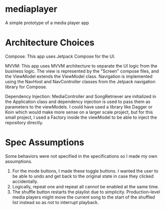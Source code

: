 # mediaplayer
A simple prototype of a media player app

# Architecture Choices
Compose:
This app uses Jetpack Compose for the UI.

MVVM:
This app uses MVVM architecture to separate the UI logic from the business logic. The view is
represented by the "Screen" compose files, and the ViewModel extends the ViewModel class.
Navigation is implemented using the NavHost and NavController classes from the Jetpack navigation
library for Compose.

Dependency Injection:
MediaController and SongRetriever are initialized in the Application class and dependency injection
is used to pass them as parameters to the viewModels. I could have used a library like Dagger or
Koin which would make more sense on a larger scale project, but for this small project, I used a
Factory inside the viewModel to be able to inject the repository directly.

# Spec Assumptions
Some behaviors were not specified in the specifications so I made my own assumptions. 
1. For the mode buttons, I made these toggle buttons. I wanted the user to be able to undo and get back to the original state in case they clicked accidentally.
2. Logically, repeat one and repeat all cannot be enabled at the same time.
3. The shuffle button restarts the playlist due to simplicity. Production-level media players might move the current song to the start of the shuffled list instead so as not to interrupt playback.